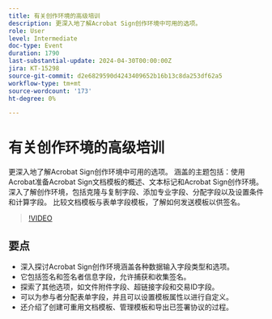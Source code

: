 ```yaml
---
title: 有关创作环境的高级培训
description: 更深入地了解Acrobat Sign创作环境中可用的选项。
role: User
level: Intermediate
doc-type: Event
duration: 1790
last-substantial-update: 2024-04-30T00:00:00Z
jira: KT-15298
source-git-commit: d2e6829590d4243409652b16b13c8da253df62a5
workflow-type: tm+mt
source-wordcount: '173'
ht-degree: 0%

---
```



# 有关创作环境的高级培训

更深入地了解Acrobat Sign创作环境中可用的选项。 涵盖的主题包括：使用Acrobat准备Acrobat Sign文档模板的概述、文本标记和Acrobat Sign创作环境。 深入了解创作环境，包括克隆与复制字段、添加专业字段、分配字段以及设置条件和计算字段。 比较文档模板与表单字段模板，了解如何发送模板以供签名。

>[!VIDEO](https://video.tv.adobe.com/v/3428189/?learn=on)

## 要点

* 深入探讨Acrobat Sign创作环境涵盖各种数据输入字段类型和选项。
* 它包括签名和签名者信息字段，允许捕获和收集签名。
* 探索了其他选项，如文件附件字段、超链接字段和交易ID字段。
* 可以为参与者分配表单字段，并且可以设置模板属性以进行自定义。
* 还介绍了创建可重用文档模板、管理模板和导出已签署协议的过程。

